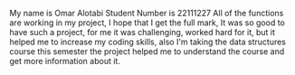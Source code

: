 My name is Omar Alotabi
Student Number is 22111227
All of the functions are working in my project,
I hope that I get the full mark, It was so good
to have such a project, for me it was challenging, worked hard for it, but it helped me to increase my coding skills, also I'm taking the data structures course this semester the project helped me to understand the course and get more information about it. 